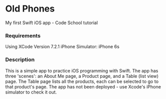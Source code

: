# Old Phones
My first Swift iOS app - Code School tutorial

### Requirements
Using XCode Version 7.2.1
iPhone Simulator: iPhone 6s

### Description
This is a simple app to practice iOS programming with Swift. The app has three 'scenes': an About Me page, a Product page, and a Table (list view) page. The Table page lists all the products, each can be selected to go to that product's page. The app has not been deployed - use Xcode's iPhone simulator to check it out. 